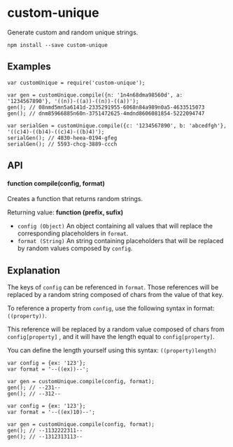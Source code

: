 # custom-unique
Generate custom and random unique strings.

`npm install --save custom-unique`

## Examples
```
var customUnique = require('custom-unique');

var gen = customUnique.compile({n: '1n4n68dma98560d', a: '1234567890'}, '((n))-((a))-((n))-((a))');
gen(); // 08nmd5mn5a6141d-2335291955-6068n84a989n0a5-4633515073
gen(); // dnm85966885n60n-3751472625-4mdnd8606081854-5222094747

var serialGen = customUnique.compile({c: '1234567890', b: 'abcedfgh'}, '((c)4)-((b)4)-((c)4)-((b)4)');
serialGen(); // 4830-heea-0194-gfeg
serialGen(); // 5593-chcg-3889-ccch
```

## API
#### function compile(config, format)
Creates a function that returns random strings.

Returning value: **function (prefix, sufix)**
* `config (Object)` An object containing all values that will replace the corresponding placeholders in `format`.
* `format (String)` An string containing placeholders that will be replaced by random values composed by `config`.

## Explanation
The keys of `config` can be referenced in `format`. Those references will be replaced by a random string composed of chars from the value of that key.

To reference a property from `config`, use the following syntax in format: `((property))`.

This reference will be replaced by a random value composed of chars from `config[property]` , and it will have the length equal to `config[property]`.

You can define the length yourself using this syntax: `((property)length)`

```
var config = {ex: '123'};
var format = '--((ex))--';

var gen = customUnique.compile(config, format);
gen(); // --231--
gen(); // --312--
```
```
var config = {ex: '123'};
var format = '--((ex)10)--';

var gen = customUnique.compile(config, format);
gen(); // --1132222311--
gen(); // --1312313113--
```
